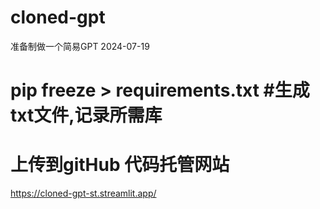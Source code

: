 # cloned-gpt
准备制做一个简易GPT
2024-07-19


# pip freeze > requirements.txt #生成txt文件,记录所需库
# 上传到gitHub  代码托管网站

https://cloned-gpt-st.streamlit.app/
